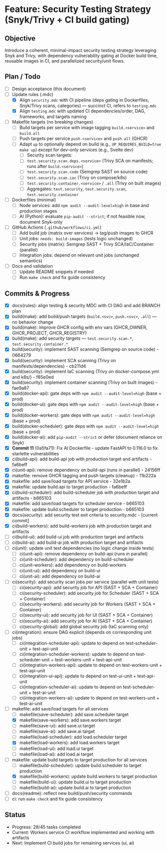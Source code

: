 # Feature: Security Testing Strategy (Snyk/Trivy + CI build gating)

## Objective
Introduce a coherent, minimal-impact security testing strategy leveraging Snyk and Trivy, with dependency vulnerability gating at Docker build time, reusable images in CI, and parallelized security/unit flows.

## Plan / Todo
- [ ] Design acceptance (this document)
- [ ] Update rules (.mdc)
  - [x] Align `security.mdc` with CI pipeline (deps gating in Dockerfiles, Snyk/Trivy scans, categories) — succinct CI, refers to `testing.mdc`
  - [x] Align `testing.mdc` with updated CI dependencies/order, DAG, frameworks, and targets naming
- [ ] Makefile targets (no breaking changes)
  - [ ] Build targets per service with image tagging `build.<service>` and `build.all`
  - [ ] Push targets per service `push.<service>` and `push.all` (GHCR)
  - [ ] Adapt `up` to optionally depend on build (e.g., `UP_REQUIRES_BUILD=true make up`) except for dev-only services (e.g., Svelte dev)
    - [ ] Security scan targets:
    - [ ] `test.security.scan.deps.<service>` (Trivy SCA on manifests; runs after `build.<service>`)
    - [ ] `test.security.scan.code` (Semgrep SAST on source code)
    - [ ] `test.security.scan.iac` (Trivy on compose/k8s)
    - [ ] `test.security.container.<service>` / `.all` (Trivy on built images)
    - [ ] Aggregates: `test.security`, `test.security.scan`, `test.security.container`
- [ ] Dockerfiles (minimal)
  - [ ] Node services: add `npm audit --audit-level=high` in base and production stages
  - [ ] AI (Python): evaluate `pip-audit --strict`; if not feasible now, document Snyk-only
- [ ] GitHub Actions (`.github/workflows/ci.yml`)
  - [ ] Add build job (matrix over services) → tag/push images to GHCR
  - [ ] Unit jobs: `needs: build-images` (tests logic unchanged)
  - [ ] Security jobs (matrix): Semgrep SAST + Trivy SCA/IaC/Container (parallel)
  - [ ] Integration jobs: depend on relevant unit jobs (unchanged semantics)
- [ ] Docs and validation
  - [ ] Update README snippets if needed
  - [ ] Run `make check` and fix guide consistency

## Commits & Progress
- [x] docs(rules): align testing & security MDC with CI DAG and add BRANCH plan
- [x] build(make): add build/push targets (`build.<svc>`, `push.<svc>`, `.all`) — no behavior change
- [x] build(make): improve GHCR config with env vars (GHCR_OWNER, GHCR_PROJECT, GHCR_REGISTRY)
- [x] build(make): add security targets — `test.security.scan.*`, `test.security.container.*`
- [x] build(security): implement SAST scanning (Semgrep on source code) - 0664279
- [x] build(security): implement SCA scanning (Trivy on manifests/dependencies) - cb211d4
- [x] build(security): implement IaC scanning (Trivy on docker-compose.yml and k8s/) - f85e0ed
- [x] build(security): implement container scanning (Trivy on built images) - fae9a87
- [x] build(docker-api): gate deps with `npm audit --audit-level=high` (base + prod)
- [x] build(docker-ui): gate deps with `npm audit --audit-level=high` (base + prod)
- [x] build(docker-workers): gate deps with `npm audit --audit-level=high` (base + prod)
- [x] build(docker-scheduler): gate deps with `npm audit --audit-level=high` (base + prod)
- [x] build(docker-ai): add `pip-audit --strict` or defer (document reliance on Snyk)
- [x] **Commit 11** (0a5fa71): Fix AI Dockerfile - update FastAPI to 0.116.0 to fix starlette vulnerabilities
- [x] ci(build-api): add build-api job with production target and artifacts - fa6beff
- [x] ci(unit-api): remove dependency on build-api (runs in parallel) - 24156ff
- [x] makefile: remove GHCR tagging and push targets (cleanup) - 11b222a
- [x] makefile: add save/load targets for API service - 32e1b2a
- [x] makefile: update build.api to target production - fa6beff
- [x] ci(build-scheduler): add build-scheduler job with production target and artifacts - b665103
- [x] makefile: add save/load targets for scheduler service - b665103
- [x] makefile: update build.scheduler to target production - b665103
- [x] docs(security): add security test exit criteria to security.mdc - [current commit]
- [x] ci(build-workers): add build-workers job with production target and artifacts
- [ ] ci(build-ui): add build-ui job with production target and artifacts
- [ ] ci(build-ai): add build-ai job with production target and artifacts
- [ ] ci(unit): update unit test dependencies (no logic change inside tests)
  - [ ] ci(unit-api): remove dependency on build-api (runs in parallel)
  - [ ] ci(unit-scheduler): add dependency on build-scheduler
  - [ ] ci(unit-workers): add dependency on build-workers
  - [ ] ci(unit-ui): add dependency on build-ui
  - [ ] ci(unit-ai): add dependency on build-ai
- [ ] ci(security): add security scan jobs per service (parallel with unit tests)
  - [ ] ci(security-api): add security job for API (SAST + SCA + Container)
  - [ ] ci(security-scheduler): add security job for Scheduler (SAST + SCA + Container)
  - [ ] ci(security-workers): add security job for Workers (SAST + SCA + Container)
  - [ ] ci(security-ui): add security job for UI (SAST + SCA + Container)
  - [ ] ci(security-ai): add security job for AI (SAST + SCA + Container)
  - [ ] ci(security-global): add global security job (IaC scanning only)
- [ ] ci(integration): ensure DAG explicit (depends on corresponding unit jobs)
  - [ ] ci(integration-scheduler-api): update to depend on test-scheduler-unit + test-api-unit
  - [ ] ci(integration-scheduler-workers): update to depend on test-scheduler-unit + test-workers-unit + test-api-unit
  - [ ] ci(integration-workers-api): update to depend on test-workers-unit + test-api-unit
  - [ ] ci(integration-ui-api): update to depend on test-ui-unit + test-api-unit
  - [ ] ci(integration-scheduler-ai): update to depend on test-scheduler-unit + test-ai-unit
  - [ ] ci(integration-workers-ai): update to depend on test-workers-unit + test-ai-unit
- [ ] makefile: add save/load targets for all services
  - [ ] makefile(save-scheduler): add save.scheduler target
  - [x] makefile(save-workers): add save.workers target
  - [ ] makefile(save-ui): add save.ui target
  - [ ] makefile(save-ai): add save.ai target
  - [ ] makefile(load-scheduler): add load.scheduler target
  - [x] makefile(load-workers): add load.workers target
  - [ ] makefile(load-ui): add load.ui target
  - [ ] makefile(load-ai): add load.ai target
- [ ] makefile: update build targets to target production for all services
  - [ ] makefile(build-scheduler): update build.scheduler to target production
  - [x] makefile(build-workers): update build.workers to target production
  - [ ] makefile(build-ui): update build.ui to target production
  - [ ] makefile(build-ai): update build.ai to target production
- [ ] docs(readme): reflect new build/push/security commands
- [ ] ci: run `make check` and fix guide consistency

## Status
- Progress: 28/45 tasks completed
- Current: Workers service CI workflow implemented and working with artifacts
- Next: Implement CI build jobs for remaining services (ui, ai)

